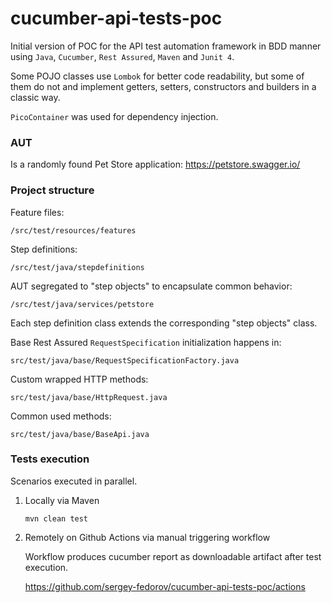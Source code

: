 # cucumber-api-tests-poc

Initial version of POC for the API test automation framework in BDD manner using `Java`, `Cucumber`, `Rest Assured`, `Maven` and `Junit 4`.

Some POJO classes use `Lombok` for better code readability, but some of them do not and implement getters, setters, constructors and builders in a classic way.

`PicoContainer` was used for dependency injection.

### AUT
Is a randomly found Pet Store application: https://petstore.swagger.io/

### Project structure

Feature files:
```
/src/test/resources/features
```

Step definitions:
```
/src/test/java/stepdefinitions
```

AUT segregated to "step objects" to encapsulate common behavior:
```
/src/test/java/services/petstore
```
Each step definition class extends the corresponding "step objects" class.



Base Rest Assured `RequestSpecification` initialization happens in:
```
src/test/java/base/RequestSpecificationFactory.java
```

Custom wrapped HTTP methods:
```
src/test/java/base/HttpRequest.java
```

Common used methods:
```
src/test/java/base/BaseApi.java
```


### Tests execution

Scenarios executed in parallel.

1. Locally via Maven
   ```
   mvn clean test
   ```
2. Remotely on Github Actions via manual triggering workflow

   Workflow produces cucumber report as downloadable artifact after test execution.

   https://github.com/sergey-fedorov/cucumber-api-tests-poc/actions
